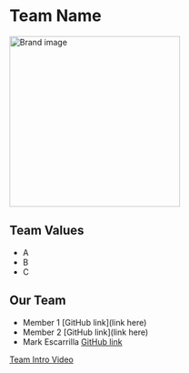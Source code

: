 # Team Name
<img src="Brand.jpg" alt="Brand image" width="300" height="300">

## Team Values
- A
- B
- C

## Our Team
- Member 1 [GitHub link](link here)
- Member 2 [GitHub link](link here)
- Mark Escarrilla [GitHub link](https://yscmark.github.io/about-me/)

[Team Intro Video](videos/placeholder.txt)
